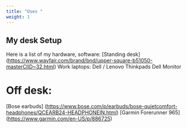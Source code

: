 ```yaml
---
title: "Uses "
weight: 1
---
```


## My desk Setup

Here is a list of my hardware, software:
[Standing desk] (https://www.wayfair.com/brand/bnd/upper-square-b51050-masterClID~32.html)
Work laptops: Dell / Lenovo Thinkpads
Dell Monitor

# Off desk:
[Bose earbuds] (https://www.bose.com/p/earbuds/bose-quietcomfort-headphones/QCEARB24-HEADPHONEIN.html)
[Garmin Forerunner 965] (https://www.garmin.com/en-US/p/886725)

<!--- Comments are Fun  [Distracting links](https://www.annasyme.com/links-distracting.html) \
 [Common probability distributions](https://medium.com/@srowen/common-probability-distributions-347e6b945ce4) --->

